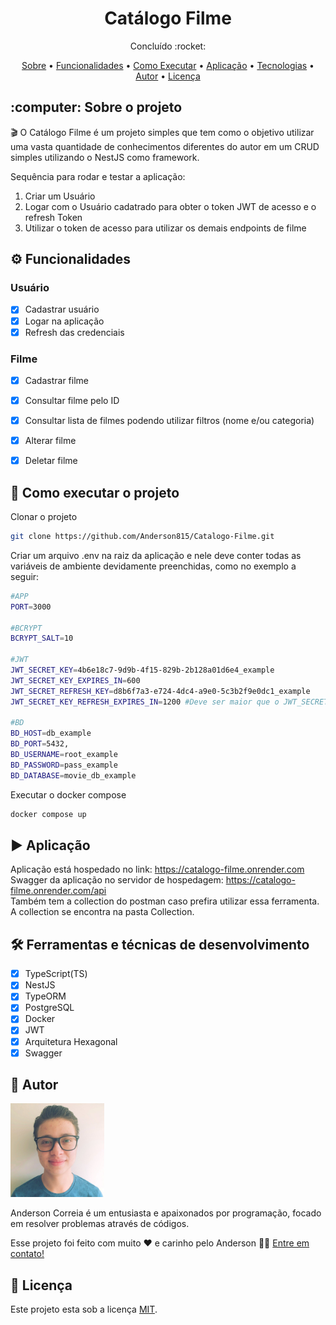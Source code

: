 <h1 align="center">Catálogo Filme</h1>
<p align="center">Concluído :rocket: </p>
<p align="center">
  <a href="#Sobre">Sobre</a> •
  <a href="#Funcionalidades">Funcionalidades</a> •
  <a href="#Executar">Como Executar</a> •
  <a href="#Aplicacao">Aplicação</a> •
  <a href="#Tecnologias">Tecnologias</a> •
  <a href="#Autor">Autor</a> •
  <a href="#Licenca">Licença</a>
</p>

<h2 id="Sobre">:computer: Sobre o projeto</h2>
<p>
  🎬 O Catálogo Filme é um projeto simples que tem como o objetivo utilizar uma vasta quantidade de conhecimentos diferentes do autor em um CRUD simples utilizando o NestJS como framework.
</p>

<p>
  Sequência para rodar e testar a aplicação:
</p>

<ol>
  <li>Criar um Usuário</li>
  <li>Logar com o Usuário cadatrado para obter o token JWT de acesso e o refresh Token</li>
  <li>Utilizar o token de acesso para utilizar os demais endpoints de filme</li>
</ol>

<h2 id="Funcionalidades">⚙️ Funcionalidades</h2>

  <h3>Usuário</h3>
  
  - [x] Cadastrar usuário
  - [x] Logar na aplicação
  - [x] Refresh das credenciais

<h3>Filme</h3>
        
  - [x] Cadastrar filme
  - [x] Consultar filme pelo ID
  - [x] Consultar lista de filmes podendo utilizar filtros (nome e/ou categoria)
  - [x] Alterar filme
  - [x] Deletar filme


<h2 id="Executar">🚀 Como executar o projeto</h2>

<p>Clonar o projeto</p>

```bash
git clone https://github.com/Anderson815/Catalogo-Filme.git
```

<p>Criar um arquivo .env na raiz da aplicação e nele deve conter todas as variáveis de ambiente devidamente preenchidas, como no exemplo a seguir:<p>

```bash
#APP
PORT=3000

#BCRYPT
BCRYPT_SALT=10

#JWT
JWT_SECRET_KEY=4b6e18c7-9d9b-4f15-829b-2b128a01d6e4_example
JWT_SECRET_KEY_EXPIRES_IN=600
JWT_SECRET_REFRESH_KEY=d8b6f7a3-e724-4dc4-a9e0-5c3b2f9e0dc1_example
JWT_SECRET_KEY_REFRESH_EXPIRES_IN=1200 #Deve ser maior que o JWT_SECRET_KEY_EXPIRES_IN

#BD
BD_HOST=db_example
BD_PORT=5432,
BD_USERNAME=root_example
BD_PASSWORD=pass_example
BD_DATABASE=movie_db_example

```

<p>Executar o docker compose<p>
  
```bash
docker compose up
```

<h2 id="Aplicacao">▶️ Aplicação</h2>

Aplicação está hospedado no link: https://catalogo-filme.onrender.com <br>
Swagger da aplicação no servidor de hospedagem: https://catalogo-filme.onrender.com/api <br>
Também tem a collection do postman caso prefira utilizar essa ferramenta. A collection se encontra na pasta Collection.

<h2 id="Tecnologias">🛠 Ferramentas e técnicas de desenvolvimento</h2>

  - [x] TypeScript(TS)
  - [x] NestJS
  - [x] TypeORM
  - [x] PostgreSQL
  - [x] Docker
  - [x] JWT
  - [x] Arquitetura Hexagonal
  - [x] Swagger
 
<h2 id="Autor">🦸 Autor</h2>

<img src="Midia/Perfil.jpg" alt="Foto do Anderson" height="150px" width="150px">
<p>
Anderson Correia é um entusiasta e apaixonados por programação, focado em resolver problemas através de códigos.
</p>
<p>Esse projeto foi feito com muito ❤️ e carinho pelo Anderson 👋🏽 <a href="https://www.linkedin.com/in/anderson-correia/">Entre em contato!</a></p>

<h2 id="Licenca">📝 Licença</h2>

<p>Este projeto esta sob a licença <a href="https://github.com/Anderson815/Catalogo-Filme?tab=MIT-1-ov-file">MIT</a>.</p>
